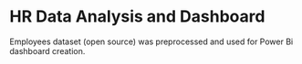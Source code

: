 # HR Data Analysis and Dashboard
Employees dataset (open source) was preprocessed and used for Power Bi dashboard creation.
